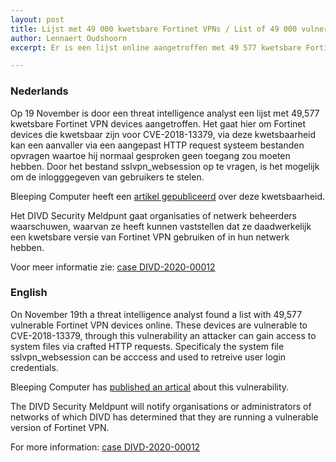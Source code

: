 ```yaml
---
layout: post
title: Lijst met 49 000 kwetsbare Fortinet VPNs / List of 49 000 vulnerable Fortinet VPNs
author: Lennaert Oudshoorn
excerpt: Er is een lijst online aangetroffen met 49 577 kwetsbare Fortinet VPN devices waarvan login credentials gestolen kunnen worden / A list was found online, with 49 577 vulnerable Fortinet VPN devices, potentially login credentials could be exposed

---
```


### Nederlands

Op 19 November is door een threat intelligence analyst een lijst met 49,577 kwetsbare Fortinet VPN devices aangetroffen. Het gaat hier om Fortinet devices die kwetsbaar zijn voor CVE-2018-13379, via deze kwetsbaarheid kan een aanvaller via een aangepast HTTP request systeem bestanden opvragen waartoe hij normaal gesproken geen toegang zou moeten hebben. Door het bestand sslvpn_websession op te vragen, is het mogelijk om de inlogggegeven van gebruikers te stelen.

Bleeping Computer heeft een [artikel gepubliceerd](https://www.bleepingcomputer.com/news/security/hacker-posts-exploits-for-over-49-000-vulnerable-fortinet-vpns/) over deze kwetsbaarheid.

Het DIVD Security Meldpunt gaat organisaties of netwerk beheerders waarschuwen, waarvan ze heeft kunnen vaststellen dat ze daadwerkelijk een kwetsbare versie van Fortinet VPN gebruiken of in hun netwerk hebben.

Voor meer informatie zie: [case DIVD-2020-00012](/DIVD-2020-00012/)

### English

On November 19th a threat intelligence analyst found a list with 49,577 vulnerable Fortinet VPN devices online. These devices are vulnerable to CVE-2018-13379, through this vulnerability an attacker can gain access to system files via crafted HTTP requests. Specificaly the system file sslvpn_websession can be acccess and used to retreive user login credentials.

Bleeping Computer has [published an artical](https://www.bleepingcomputer.com/news/security/hacker-posts-exploits-for-over-49-000-vulnerable-fortinet-vpns/) about this vulnerability.

The DIVD Security Meldpunt will notify organisations or administrators of networks of which DIVD has determined that they are running a vulnerable version of Fortinet VPN.

For more information: [case DIVD-2020-00012](/DIVD-2020-00012/)
